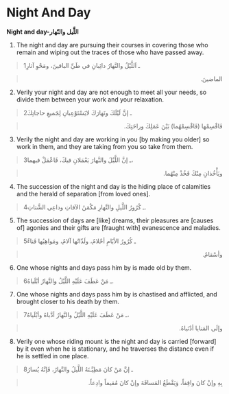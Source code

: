 Night And Day
=============

**Night and day-اللَّيل والنّهار**

1. The night and day are pursuing their courses in covering those who
remain and wiping out the traces of those who have passed away.

> 1ـ اَللَّيْلُ والنَّهارُ دائِبانِ في طَيِّ الباقينَ، ومَحْوِ آثارِ
<blockquote dir="rtl">
  <p>
الماضينَ.
  </p>
</blockquote>

2. Verily your night and day are not enough to meet all your needs, so
divide them between your work and your relaxation.

> 2ـ إنَّ لَيْلَكَ ونَهارَكَ لايَسْتَوْعِبانِ لِجَميعِ حاجاتِكَ
<blockquote dir="rtl">
  <p>
فَاقْسِمْها (فَاقْسِمْهُما) بَيْنَ عَمَلِكَ وراحَتِكَ.
  </p>
</blockquote>

3. Verily the night and day are working in you [by making you older] so
work in them, and they are taking from you so take from them.

> 3ـ إنَّ اللَّيْلَ والنَّهارَ يَعْمَلانِ فيكَ، فَاعْمَلْ فيهما،
<blockquote dir="rtl">
  <p>
ويَأْخُذانِ مِنْكَ فَخُذْ مِنْهُما.
  </p>
</blockquote>

4. The succession of the night and day is the hiding place of calamities
and the herald of separation [from loved ones].

> 4ـ كُرُورُ اللَّيلِ والنَّهارِ مَكْمَنُ الآفاتِ وداعِى الشَّتاتِ.

5. The succession of days are [like] dreams, their pleasures are [causes
of] agonies and their gifts are [fraught with] evanescence and maladies.

> 5ـ كُرُورُ الأيّامِ أحْلامٌ، ولَذّاتُها آلامٌ، ومَواهِبُها فَناءٌ
<blockquote dir="rtl">
  <p>
وأسْقامٌ.
  </p>
</blockquote>

6. One whose nights and days pass him by is made old by them.

> 6ـ مَنْ عَطَفَ عَلَيْهِ اللَّيْلُ والنَّهارُ أبْلَياهُ.

7. One whose nights and days pass him by is chastised and afflicted, and
brought closer to his death by them.

> 7ـ مَنْ عَطَفَ عَلَيْهِ اللَّيْلُ والنَّهارُ أدَّباهُ وأبْلَياهُ،
<blockquote dir="rtl">
  <p>
وإلَى المَنايا أدْنَياهُ.
  </p>
</blockquote>

8. Verily one whose riding mount is the night and day is carried
[forward] by it even when he is stationary, and he traverses the
distance even if he is settled in one place.

> 8ـ إنَّ مَنْ كانَ مَطِيَّـتَهُ اللَّيلُ والنَّهارُ، فَإنَّهُ يُسارُ
<blockquote dir="rtl">
  <p>
بِهِ وإنْ كانَ واقِفاً، وَيَقْطَعُ المَسافَةَ وإنْ كانَ مُقيماً
وادِعاً.
  </p>
</blockquote>



